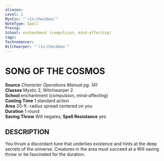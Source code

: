 ```yaml
---
aliases: 
Level: 2
Mystic: "`ris:Checkbox`"
NoteType: Spell
Precog: 
School: enchantment (compulsion, mind-affecting) 
tags: 
Technomancer: 
Witchwarper: "`ris:Checkbox`"
---
```

# SONG OF THE COSMOS

**Source** _Character Operations Manual pg. 141_  
**Classes** Mystic 2, Witchwarper 2  
**School** enchantment (compulsion, mind-affecting)  
**Casting Time** 1 standard action  
**Area** 20-ft.-radius spread centered on you  
**Duration** 1 round  
**Saving Throw** Will negates; **Spell Resistance** yes

## DESCRIPTION

You thrum a discordant tune that underlies existence and hints at the deep secrets of the universe. Creatures in the area must succeed at a Will saving throw or be fascinated for the duration.